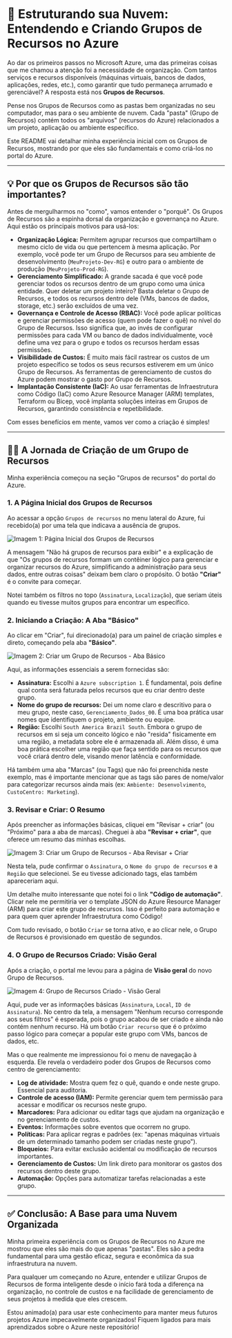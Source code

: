 
# 🏡 Estruturando sua Nuvem: Entendendo e Criando Grupos de Recursos no Azure

Ao dar os primeiros passos no Microsoft Azure, uma das primeiras coisas que me chamou a atenção foi a necessidade de organização. Com tantos serviços e recursos disponíveis (máquinas virtuais, bancos de dados, aplicações, redes, etc.), como garantir que tudo permaneça arrumado e gerenciável? A resposta está nos **Grupos de Recursos**.

Pense nos Grupos de Recursos como as pastas bem organizadas no seu computador, mas para o seu ambiente de nuvem. Cada "pasta" (Grupo de Recursos) contém todos os "arquivos" (recursos do Azure) relacionados a um projeto, aplicação ou ambiente específico.

Este README vai detalhar minha experiência inicial com os Grupos de Recursos, mostrando por que eles são fundamentais e como criá-los no portal do Azure.

---

## 💡 Por que os Grupos de Recursos são tão importantes?

Antes de mergulharmos no "como", vamos entender o "porquê". Os Grupos de Recursos são a espinha dorsal da organização e governança no Azure. Aqui estão os principais motivos para usá-los:

*   **Organização Lógica:** Permitem agrupar recursos que compartilham o mesmo ciclo de vida ou que pertencem à mesma aplicação. Por exemplo, você pode ter um Grupo de Recursos para seu ambiente de desenvolvimento (`MeuProjeto-Dev-RG`) e outro para o ambiente de produção (`MeuProjeto-Prod-RG`).
*   **Gerenciamento Simplificado:** A grande sacada é que você pode gerenciar todos os recursos dentro de um grupo como uma única entidade. Quer deletar um projeto inteiro? Basta deletar o Grupo de Recursos, e todos os recursos dentro dele (VMs, bancos de dados, storage, etc.) serão excluídos de uma vez.
*   **Governança e Controle de Acesso (RBAC):** Você pode aplicar políticas e gerenciar permissões de acesso (quem pode fazer o quê) no nível do Grupo de Recursos. Isso significa que, ao invés de configurar permissões para cada VM ou banco de dados individualmente, você define uma vez para o grupo e todos os recursos herdam essas permissões.
*   **Visibilidade de Custos:** É muito mais fácil rastrear os custos de um projeto específico se todos os seus recursos estiverem em um único Grupo de Recursos. As ferramentas de gerenciamento de custos do Azure podem mostrar o gasto por Grupo de Recursos.
*   **Implantação Consistente (IaC):** Ao usar ferramentas de Infraestrutura como Código (IaC) como Azure Resource Manager (ARM) templates, Terraform ou Bicep, você implanta soluções inteiras em Grupos de Recursos, garantindo consistência e repetibilidade.

Com esses benefícios em mente, vamos ver como a criação é simples!

---

## 🚶‍♂️ A Jornada de Criação de um Grupo de Recursos

Minha experiência começou na seção "Grupos de recursos" do portal do Azure.

### 1. A Página Inicial dos Grupos de Recursos

Ao acessar a opção `Grupos de recursos` no menu lateral do Azure, fui recebido(a) por uma tela que indicava a ausência de grupos.

![Imagem 1: Página Inicial dos Grupos de Recursos](imagens/portal.azure.com1810.png)

A mensagem "Não há grupos de recursos para exibir" e a explicação de que "Os grupos de recursos formam um contêiner lógico para gerenciar e organizar recursos do Azure, simplificando a administração para seus dados, entre outras coisas" deixam bem claro o propósito. O botão **"Criar"** é o convite para começar.

Notei também os filtros no topo (`Assinatura`, `Localização`), que seriam úteis quando eu tivesse muitos grupos para encontrar um específico.

### 2. Iniciando a Criação: A Aba "Básico"

Ao clicar em "Criar", fui direcionado(a) para um painel de criação simples e direto, começando pela aba **"Básico"**.

![Imagem 2: Criar um Grupo de Recursos - Aba Básico](imagens/portal.azure.com1811.png)

Aqui, as informações essenciais a serem fornecidas são:

*   **Assinatura:** Escolhi a `Azure subscription 1`. É fundamental, pois define qual conta será faturada pelos recursos que eu criar dentro deste grupo.
*   **Nome do grupo de recursos:** Dei um nome claro e descritivo para o meu grupo, neste caso, `Gerenciamento_Dados_00`. É uma boa prática usar nomes que identifiquem o projeto, ambiente ou equipe.
*   **Região:** Escolhi `South America Brazil South`. Embora o grupo de recursos em si seja um conceito lógico e não "resida" fisicamente em uma região, a metadata sobre ele é armazenada ali. Além disso, é uma boa prática escolher uma região que faça sentido para os recursos que você criará dentro dele, visando menor latência e conformidade.

Há também uma aba "Marcas" (ou Tags) que não foi preenchida neste exemplo, mas é importante mencionar que as tags são pares de nome/valor para categorizar recursos ainda mais (ex: `Ambiente: Desenvolvimento`, `CustoCentro: Marketing`).

### 3. Revisar e Criar: O Resumo

Após preencher as informações básicas, cliquei em "Revisar + criar" (ou "Próximo" para a aba de marcas). Cheguei à aba **"Revisar + criar"**, que oferece um resumo das minhas escolhas.

![Imagem 3: Criar um Grupo de Recursos - Aba Revisar + Criar](imagens/portal.azure.com1812.png)

Nesta tela, pude confirmar o `Assinatura`, o `Nome do grupo de recursos` e a `Região` que selecionei. Se eu tivesse adicionado tags, elas também apareceriam aqui.

Um detalhe muito interessante que notei foi o link **"Código de automação"**. Clicar nele me permitiria ver o template JSON do Azure Resource Manager (ARM) para criar este grupo de recursos. Isso é perfeito para automação e para quem quer aprender Infraestrutura como Código!

Com tudo revisado, o botão `Criar` se torna ativo, e ao clicar nele, o Grupo de Recursos é provisionado em questão de segundos.

### 4. O Grupo de Recursos Criado: Visão Geral

Após a criação, o portal me levou para a página de **Visão geral** do novo Grupo de Recursos.

![Imagem 4: Grupo de Recursos Criado - Visão Geral](imagens/portal.azure.com1813.png)

Aqui, pude ver as informações básicas (`Assinatura`, `Local`, `ID de Assinatura`). No centro da tela, a mensagem "Nenhum recurso corresponde aos seus filtros" é esperada, pois o grupo acabou de ser criado e ainda não contém nenhum recurso. Há um botão `Criar recurso` que é o próximo passo lógico para começar a popular este grupo com VMs, bancos de dados, etc.

Mas o que realmente me impressionou foi o menu de navegação à esquerda. Ele revela o verdadeiro poder dos Grupos de Recursos como centro de gerenciamento:

*   **Log de atividade:** Mostra quem fez o quê, quando e onde neste grupo. Essencial para auditoria.
*   **Controle de acesso (IAM):** Permite gerenciar quem tem permissão para acessar e modificar os recursos neste grupo.
*   **Marcadores:** Para adicionar ou editar tags que ajudam na organização e no gerenciamento de custos.
*   **Eventos:** Informações sobre eventos que ocorrem no grupo.
*   **Políticas:** Para aplicar regras e padrões (ex: "apenas máquinas virtuais de um determinado tamanho podem ser criadas neste grupo").
*   **Bloqueios:** Para evitar exclusão acidental ou modificação de recursos importantes.
*   **Gerenciamento de Custos:** Um link direto para monitorar os gastos dos recursos dentro deste grupo.
*   **Automação:** Opções para automatizar tarefas relacionadas a este grupo.

---

## ✅ Conclusão: A Base para uma Nuvem Organizada

Minha primeira experiência com os Grupos de Recursos no Azure me mostrou que eles são mais do que apenas "pastas". Eles são a pedra fundamental para uma gestão eficaz, segura e econômica da sua infraestrutura na nuvem.

Para qualquer um começando no Azure, entender e utilizar Grupos de Recursos de forma inteligente desde o início fará toda a diferença na organização, no controle de custos e na facilidade de gerenciamento de seus projetos à medida que eles crescem.

Estou animado(a) para usar este conhecimento para manter meus futuros projetos Azure impecavelmente organizados! Fiquem ligados para mais aprendizados sobre o Azure neste repositório!
